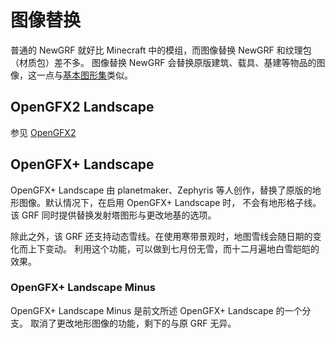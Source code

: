 # 图像替换

普通的 NewGRF 就好比 Minecraft 中的模组，而图像替换 NewGRF 和纹理包（材质包）差不多。
图像替换 NewGRF 会替换原版建筑、载具、基建等物品的图像，这一点与[基本图形集](./baseset.md)类似。

## OpenGFX2 Landscape

参见 [OpenGFX2](./baseset.md#opengfx-2)

## OpenGFX+ Landscape

OpenGFX+ Landscape 由 planetmaker、Zephyris 等人创作，替换了原版的地形图像。默认情况下，在启用 OpenGFX+ Landscape 时，
不会有地形格子线。该 GRF 同时提供替换发射塔图形与更改地基的选项。

除此之外，该 GRF 还支持动态雪线。在使用寒带景观时，地图雪线会随日期的变化而上下变动。
利用这个功能，可以做到七月份无雪，而十二月遍地白雪皑皑的效果。

### OpenGFX+ Landscape Minus

OpenGFX+ Landscape Minus 是前文所述 OpenGFX+ Landscape 的一个分支。
取消了更改地形图像的功能，剩下的与原 GRF 无异。
